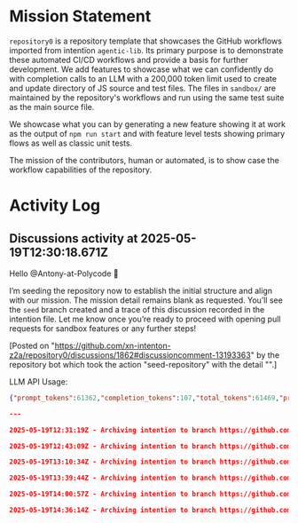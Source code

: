 # Mission Statement

`repository0` is a repository template that showcases the GitHub workflows imported from intentïon `agentic‑lib`. Its
primary purpose is to demonstrate these automated CI/CD workflows and provide a basis for further development.
We add features to showcase what we can confidently do with completion calls to an LLM with a 200,000 token limit used
to create and update directory of JS source and test files. The files in `sandbox/` are maintained by the repository's 
workflows and run using the same test suite as the main source file.

We showcase what you can by generating a new feature showing it at work as the output of `npm run start` and with 
feature level tests showing primary flows as well as classic unit tests. 

The mission of the contributors, human or automated, is to show case the workflow capabilities of the repository.
# Activity Log

## Discussions activity at 2025-05-19T12:30:18.671Z

Hello @Antony-at-Polycode 👋

I’m seeding the repository now to establish the initial structure and align with our mission. The mission detail remains blank as requested. You’ll see the `seed` branch created and a trace of this discussion recorded in the intention file. Let me know once you’re ready to proceed with opening pull requests for sandbox features or any further steps!

[Posted on "https://github.com/xn-intenton-z2a/repository0/discussions/1862#discussioncomment-13193363" by the repository bot which took the action "seed-repository" with the detail "".]

LLM API Usage:

```json
{"prompt_tokens":61362,"completion_tokens":107,"total_tokens":61469,"prompt_tokens_details":{"cached_tokens":0,"audio_tokens":0},"completion_tokens_details":{"reasoning_tokens":0,"audio_tokens":0,"accepted_prediction_tokens":0,"rejected_prediction_tokens":0}}```

---

2025-05-19T12:31:19Z - Archiving intentïon to branch https://github.com/xn-intenton-z2a/repository0/tree/intention-2025-05-19T12-31Z

2025-05-19T12:43:09Z - Archiving intentïon to branch https://github.com/xn-intenton-z2a/repository0/tree/intention-2025-05-19T12-31Z

2025-05-19T13:10:34Z - Archiving intentïon to branch https://github.com/xn-intenton-z2a/repository0/tree/intention-2025-05-19T12-31Z

2025-05-19T13:39:44Z - Archiving intentïon to branch https://github.com/xn-intenton-z2a/repository0/tree/intention-2025-05-19T12-31Z

2025-05-19T14:00:57Z - Archiving intentïon to branch https://github.com/xn-intenton-z2a/repository0/tree/intention-2025-05-19T12-31Z

2025-05-19T14:36:14Z - Archiving intentïon to branch https://github.com/xn-intenton-z2a/repository0/tree/intention-2025-05-19T12-31Z

